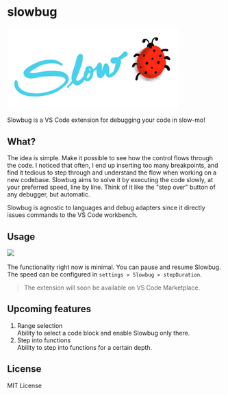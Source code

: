 # slowbug
<img src="./images/banner.jpg" width="400px">

Slowbug is a VS Code extension for debugging your code in slow-mo!

## What?
The idea is simple. Make it possible to see how the control 
flows through the code. I noticed that often, I end up inserting 
too many breakpoints, and find it tedious to step through and
understand the flow when working on a new codebase. Slowbug aims
to solve it by executing the code slowly, at your preferred speed,
line by line. Think of it like the "step over" button of any debugger,
but automatic.

Slowbug is agnostic to languages and debug adapters since it directly
issues commands to the VS Code workbench.

## Usage
<img src="./images/slowbug_demo.gif" width="650px">    

The functionality right now is minimal. You can pause and resume Slowbug.
The speed can be configured in `settings > Slowbug > stepDuration`.

> The extension will soon be available on VS Code Marketplace.

## Upcoming features
1. Range selection  
Ability to select a code block and enable Slowbug only there.
2. Step into functions  
Ability to step into functions for a certain depth.

## License
MIT License